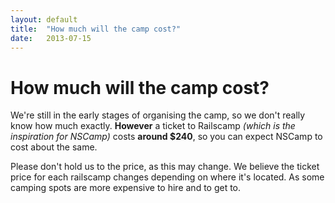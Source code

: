 ```yaml
---
layout: default
title:  "How much will the camp cost?"
date:   2013-07-15
---
```


How much will the camp cost?
============================

We're still in the early stages of organising the camp, so we don't really know how much exactly.
**However** a ticket to Railscamp *(which is the inspiration for NSCamp)* costs **around $240**, so you
can expect NSCamp to cost about the same. 

Please don't hold us to the price, as this may change. We believe the ticket price for each railscamp
changes depending on where it's located. As some camping spots are more expensive to hire and to get to.

